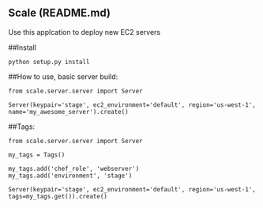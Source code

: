 ## Scale (README.md)
Use this applcation to deploy new EC2 servers

##Install

```
python setup.py install
```

##How to use, basic server build:

```
from scale.server.server import Server

Server(keypair='stage', ec2_environment='default', region='us-west-1', name='my_awesome_server').create()
```


##Tags:
```
from scale.server.server import Server

my_tags = Tags()

my_tags.add('chef_role', 'webserver')
my_tags.add('environment', 'stage')

Server(keypair='stage', ec2_environment='default', region='us-west-1', tags=my_tags.get()).create()
```


